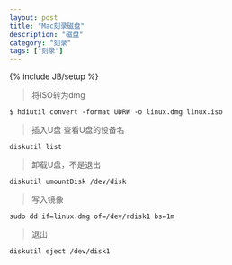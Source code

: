 ```yaml
---
layout: post
title: "Mac刻录磁盘"
description: "磁盘"
category: "刻录"
tags: ["刻录"]
---
```

{% include JB/setup %}

> 将ISO转为dmg

```
$ hdiutil convert -format UDRW -o linux.dmg linux.iso
```

> 插入U盘 查看U盘的设备名

```
diskutil list
```

> 卸载U盘，不是退出

```
diskutil umountDisk /dev/disk
```

> 写入镜像

```
sudo dd if=linux.dmg of=/dev/rdisk1 bs=1m
```

> 退出

```
diskutil eject /dev/disk1
```
